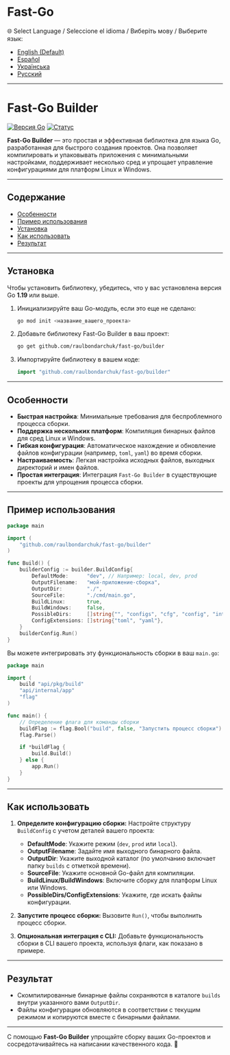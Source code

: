 # **Fast-Go**

🌐 Select Language / Seleccione el idioma / Виберіть мову / Выберите язык:
- [English (Default)](README.md)
- [Español](README.es.md)
- [Українська](README.ua.md)
- [Русский](README.ru.md)

---

# **Fast-Go Builder**
[![Версия Go](https://img.shields.io/badge/Go-1.19%2B-blue?logo=go&logoColor=white)](https://go.dev/doc/install) [![Статус](https://img.shields.io/badge/Статус-Активный-brightgreen)](#)

**Fast-Go Builder** — это простая и эффективная библиотека для языка Go, разработанная для быстрого создания проектов. Она позволяет компилировать и упаковывать приложения с минимальными настройками, поддерживает несколько сред и упрощает управление конфигурациями для платформ Linux и Windows.

---

## **Содержание**
- [Особенности](#особенности)
- [Пример использования](#пример-использования)
- [Установка](#установка)
- [Как использовать](#как-использовать)
- [Результат](#результат)

---

## **Установка**

Чтобы установить библиотеку, убедитесь, что у вас установлена версия Go **1.19** или выше.

1. Инициализируйте ваш Go-модуль, если это еще не сделано:
   ```bash
   go mod init <название_вашего_проекта>
   ```

2. Добавьте библиотеку Fast-Go Builder в ваш проект:
   ```bash
   go get github.com/raulbondarchuk/fast-go/builder
   ```

3. Импортируйте библиотеку в вашем коде:
   ```go
   import "github.com/raulbondarchuk/fast-go/builder"
   ```

---

## **Особенности**
- **Быстрая настройка**: Минимальные требования для беспроблемного процесса сборки.
- **Поддержка нескольких платформ**: Компиляция бинарных файлов для сред Linux и Windows.
- **Гибкая конфигурация**: Автоматическое нахождение и обновление файлов конфигурации (например, `toml`, `yaml`) во время сборки.
- **Настраиваемость**: Легкая настройка исходных файлов, выходных директорий и имен файлов.
- **Простая интеграция**: Интеграция `Fast-Go Builder` в существующие проекты для упрощения процесса сборки.

---

## **Пример использования**

```go
package main

import (
	"github.com/raulbondarchuk/fast-go/builder"
)

func Build() {
	builderConfig := builder.BuildConfig{
		DefaultMode:      "dev", // Например: local, dev, prod
		OutputFilename:   "мой-приложение-сборка",
		OutputDir:        "./",
		SourceFile:       "./cmd/main.go",
		BuildLinux:       true,
		BuildWindows:     false,
		PossibleDirs:     []string{"", "configs", "cfg", "config", "internal/config"},
		ConfigExtensions: []string{"toml", "yaml"},
	}
	builderConfig.Run()
}
```

Вы можете интегрировать эту функциональность сборки в ваш `main.go`:

```go
package main

import (
	build "api/pkg/build"
	"api/internal/app"
	"flag"
)

func main() {
	// Определение флага для команды сборки
	buildFlag := flag.Bool("build", false, "Запустить процесс сборки")
	flag.Parse()

	if *buildFlag {
		build.Build()
	} else {
		app.Run()
	}
}
```

---

## **Как использовать**

1. **Определите конфигурацию сборки:**
   Настройте структуру `BuildConfig` с учетом деталей вашего проекта:
   - **DefaultMode**: Укажите режим (`dev`, `prod` или `local`).
   - **OutputFilename**: Задайте имя выходного бинарного файла.
   - **OutputDir**: Укажите выходной каталог (по умолчанию включает папку `builds` с отметкой времени).
   - **SourceFile**: Укажите основной Go-файл для компиляции.
   - **BuildLinux/BuildWindows**: Включите сборку для платформ Linux или Windows.
   - **PossibleDirs/ConfigExtensions**: Укажите, где искать файлы конфигурации.

2. **Запустите процесс сборки:**
   Вызовите `Run()`, чтобы выполнить процесс сборки.

3. **Опциональная интеграция с CLI:**
   Добавьте функциональность сборки в CLI вашего проекта, используя флаги, как показано в примере.

---

## **Результат**
- Скомпилированные бинарные файлы сохраняются в каталоге `builds` внутри указанного вами `OutputDir`.
- Файлы конфигурации обновляются в соответствии с текущим режимом и копируются вместе с бинарными файлами.

---

С помощью **Fast-Go Builder** упрощайте сборку ваших Go-проектов и сосредотачивайтесь на написании качественного кода. 🚀
